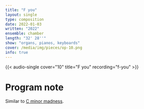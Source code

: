```yaml
---
title: "F you"
layout: single
type: composition
date: 2022-01-03
written: "2022"
ensemble: chamber
length: "32' 28''"
show: "organs, pianos, keyboards"
cover: /media/img/pieces/op-10.png
info: true
---
```


{{< audio-single cover="10" title="F you" recording="f-you" >}}

# Program note

Similar to [C minor madness](/works/chamber/c-minor-madness).